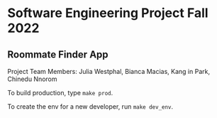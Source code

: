 # Software Engineering Project Fall 2022
## Roommate Finder App

Project Team Members:
Julia Westphal, Bianca Macias, Kang in Park, Chinedu Nnorom


To build production, type `make prod`.

To create the env for a new developer, run `make dev_env`.
